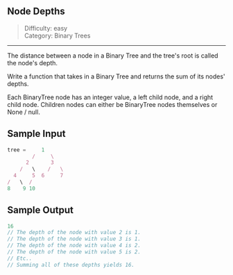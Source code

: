 ## Node Depths

> Difficulty: easy  
> Category: Binary Trees

---

The distance between a node in a Binary Tree and the tree's root is called the
node's depth.

Write a function that takes in a Binary Tree and returns the sum of its nodes'
depths.

Each BinaryTree node has an integer value, a left child node, and a right
child node. Children nodes can either be BinaryTree nodes themselves or
None / null.

## Sample Input
```javascript
tree =     1
        /     \
      2       3
    /   \    /   \
  4     5  6     7
/   \  /
8    9 10
```

## Sample Output
```javascript
16
// The depth of the node with value 2 is 1.
// The depth of the node with value 3 is 1.
// The depth of the node with value 4 is 2.
// The depth of the node with value 5 is 2.
// Etc..
// Summing all of these depths yields 16.
```
